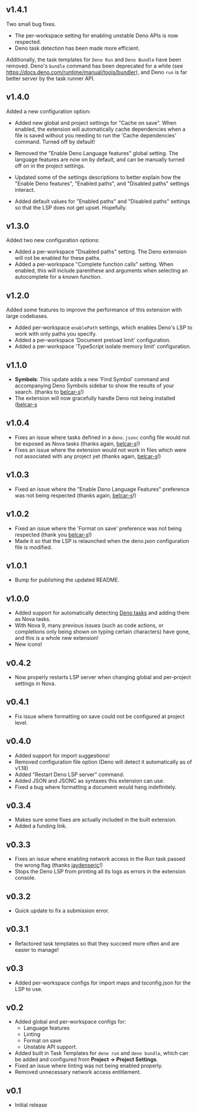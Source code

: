 ## v1.4.1

Two small bug fixes.

- The per-workspace setting for enabling unstable Deno APIs is now respected.
- Deno task detection has been made more efficient.

Additionally, the task templates for `Deno Run` and `Deno Bundle` have been
removed. Deno's `bundle` command has been deprecated for a while (see
https://docs.deno.com/runtime/manual/tools/bundler), and Deno `run` is far
better server by the task runner API.

## v1.4.0

Added a new configuration option:

- Added new global and project settings for "Cache on save". When enabled, the
  extension will automatically cache dependencies when a file is saved without
  you needing to run the 'Cache dependencies' command. Turned off by default!

- Removed the "Enable Deno Language features" global setting. The language
  features are now on by default, and can be manually turned off on in the
  project settings.
- Updated some of the settings descriptions to better explain how the "Enable
  Deno features", "Enabled paths", and "Disabled paths" settings interact.
- Added default values for "Enabled paths" and "Disabled paths" settings so that
  the LSP does not get upset. Hopefully.

## v1.3.0

Added two new configuration options:

- Added a per-workspace "Disabled paths" setting. The Deno extension will not be
  enabled for these paths.
- Added a per-workspace "Complete function calls" setting. When enabled, this
  will include parenthese and arguments when selecting an autocomplete for a
  known function.

## v1.2.0

Added some features to improve the performance of this extension with large
codebases.

- Added per-workspace `enablePath` settings, which enables Deno's LSP to work
  with only paths you specify.
- Added a per-workspace 'Document preload limit' configuration.
- Added a per-workspace 'TypeScript isolate memory limit' configuration.

## v1.1.0

- **Symbols**: This update adds a new 'Find Symbol' command and accompanying
  Deno Symbols sidebar to show the results of your search. (thanks to
  [belcar-s](https://github.com/belcar-s)!)
- The extension will now gracefully handle Deno not being installed
  ([belcar-s](https://github.com/belcar-s)

## v1.0.4

- Fixes an issue where tasks defined in a `deno.jsonc` config file would not be
  exposed as Nova tasks (thanks again, [belcar-s](https://github.com/belcar-s)!)
- Fixes an issue where the extension would not work in files which were not
  associated with any project yet (thanks again,
  [belcar-s](https://github.com/belcar-s)!)

## v1.0.3

- Fixed an issue where the "Enable Deno Language Features" preference was not
  being respected (thanks again, [belcar-s](https://github.com/belcar-s)!)

## v1.0.2

- Fixed an issue where the 'Format on save' preference was not being respected
  (thank you [belcar-s](https://github.com/belcar-s)!)
- Made it so that the LSP is relaunched when the deno.json configuration file is
  modified.

## v1.0.1

- Bump for publishing the updated README.

## v1.0.0

- Added support for automatically detecting
  [Deno tasks](https://deno.com/blog/v1.20#new-subcommand-deno-task) and adding
  them as Nova tasks.
- With Nova 9, many previous issues (such as code actions, or completions only
  being shown on typing certain characters) have gone, and this is a whole new
  extension!
- New icons!

## v0.4.2

- Now properly restarts LSP server when changing global and per-project settings
  in Nova.

## v0.4.1

- Fix issue where formatting on save could not be configured at project level.

## v0.4.0

- Added support for import suggestions!
- Removed configuration file option (Deno will detect it automatically as of
  v1.18)
- Added "Restart Deno LSP server" command.
- Added JSON and JSONC as syntaxes this extension can use.
- Fixed a bug where formatting a document would hang indefinitely.

## v0.3.4

- Makes sure some fixes are actually included in the built extension.
- Added a funding link.

## v0.3.3

- Fixes an issue where enabling network access in the Run task passed the wrong
  flag (thanks [jaydenseric](https://github.com/jaydenseric)!)
- Stops the Deno LSP from printing all its logs as errors in the extension
  console.

## v0.3.2

- Quick update to fix a submission error.

## v0.3.1

- Refactored task templates so that they succeed more often and are easier to
  manage!

## v0.3

- Added per-workspace configs for import maps and tsconfig.json for the LSP to
  use.

## v0.2

- Added global and per-workspace configs for:
  - Language features
  - Linting
  - Format on save
  - Unstable API support.
- Added built in Task Templates for `deno run` and `deno bundle`, which can be
  added and configured from **Project -> Project Settings**.
- Fixed an issue where linting was not being enabled properly.
- Removed unnecessary network access entitlement.

## v0.1

- Initial release

